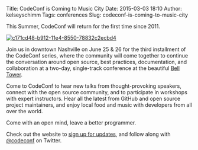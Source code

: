 Title: CodeConf is Coming to Music City
Date: 2015-03-03 18:10
Author: kelseyschimm
Tags: conferences
Slug: codeconf-is-coming-to-music-city

This Summer, CodeConf will return for the first time since 2011.

</p>

[![c171cd48-b912-11e4-8550-78832c2ecbd4](https://cloud.githubusercontent.com/assets/4154342/6468842/e122e91a-c18c-11e4-8495-1e91a660bb0a.png)](https://cloud.githubusercontent.com/assets/4154342/6468842/e122e91a-c18c-11e4-8495-1e91a660bb0a.png)

</p>

Join us in downtown Nashville on June 25 & 26 for the third installment
of the CodeConf series, where the community will come together to
continue the conversation around open source, best practices,
documentation, and collaboration at a two-day, single-track conference
at the beautiful [Bell Tower](http://thebelltower.com/).

</p>

Come to CodeConf to hear new talks from thought-provoking speakers,
connect with the open source community, and to participate in workshops
with expert instructors. Hear all the latest from GitHub and open source
project maintainers, and enjoy local food and music with developers from
all over the world.

</p>

Come with an open mind, leave a better programmer.

</p>

Check out the website to [sign up for updates](http://codeconf.com/),
and follow along with [@codeconf](https://twitter.com/codeconf) on
Twitter.

</p>

